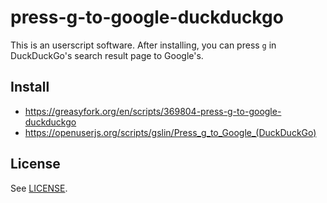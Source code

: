 # press-g-to-google-duckduckgo

This is an userscript software.  After installing, you can press `g` in DuckDuckGo's search result page to Google's.

## Install

* https://greasyfork.org/en/scripts/369804-press-g-to-google-duckduckgo
* https://openuserjs.org/scripts/gslin/Press_g_to_Google_(DuckDuckGo)

## License

See [LICENSE](LICENSE).
